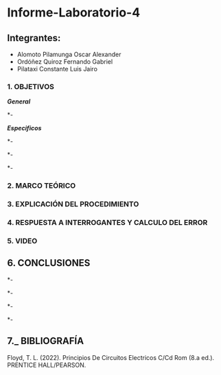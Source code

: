 # Informe-Laboratorio-4

## Integrantes:

  * Alomoto Pilamunga Oscar Alexander
  * Ordóñez Quiroz Fernando Gabriel
  * Pilataxi Constante Luis Jairo

### 1. OBJETIVOS

***General***

*- 
 
***Especificos*** 

*- 

*- 

*-

### 2. MARCO TEÓRICO



### 3. EXPLICACIÓN DEL PROCEDIMIENTO




### 4. RESPUESTA A INTERROGANTES Y CALCULO DEL ERROR





### 5. VIDEO



## 6. CONCLUSIONES

*- 

*-

*-

*- 

## 7._ BIBLIOGRAFÍA

Floyd, T. L. (2022). Principios De Circuitos Electricos C/Cd Rom (8.a ed.). PRENTICE HALL/PEARSON.

